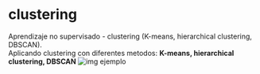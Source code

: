 # clustering
Aprendizaje no supervisado - clustering (K-means, hierarchical clustering, DBSCAN). <br>
Aplicando clustering con diferentes metodos: <b>K-means, hierarchical clustering, DBSCAN</b>
![img ejemplo](https://i.stack.imgur.com/cIDB3.png)
